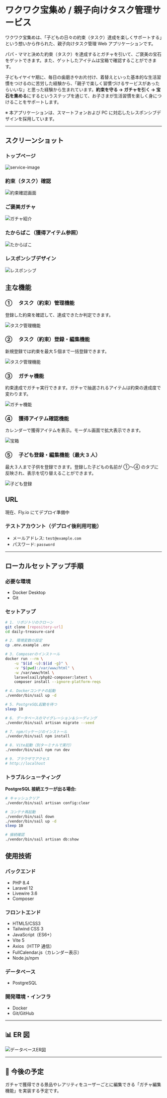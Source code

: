 # ワクワク宝集め / 親子向けタスク管理サービス

ワクワク宝集めは、「子どもの日々の約束（タスク）達成を楽しくサポートする」という想いから作られた、親子向けタスク管理 Web アプリケーションです。

パパ・ママと決めた約束（タスク）を達成するとガチャを引いて、ご褒美の宝石をゲットできます。また、ゲットしたアイテムは宝箱で確認することができます。

子どもイヤイヤ期に、毎日の歯磨きやお片付け、着替えといった基本的な生活習慣をつけるのに苦労した経験から、「親子で楽しく習慣づけるサービスがあったらいいな」と思った経験から生まれています。**約束を守る → ガチャを引く → 宝石を集める**にするというステップを通じて、お子さまが生活習慣を楽しく身につけることをサポートします。

※ 本アプリケーションは、スマートフォンおよび PC に対応したレスポンシブデザインを採用しています。

---

## スクリーンショット

### トップページ

![service-image](./docs/images/top-page.jpeg)

### 約束（タスク）確認

![約束確認画面](docs/images/task-index.jpeg)

### ご褒美ガチャ

![ガチャ紹介](docs/images/gacha.gif)

### たからばこ（獲得アイテム参照）

![たからばこ](docs/images/reward-collection.gif)

### レスポンシブデザイン

![レスポンシブ](docs/images/responsive.jpg)

## 主な機能

### ① 　タスク（約束）管理機能

登録した約束を確認して、達成できたか判定できます。

![タスク管理機能](docs/images/task-index.jpeg)

### ② 　タスク（約束）登録・編集機能

新規登録では約束を最大５個まで一括登録できます。

![タスク管理機能](docs/images/task-create.jpeg)

### ③ 　ガチャ機能

約束達成でガチャ実行できます。ガチャで抽選されるアイテムは約束の達成度で変わります。

![ガチャ機能](docs/images/gacha.gif)

### ④ 　獲得アイテム確認機能

カレンダーで獲得アイテムを表示。モーダル画面で拡大表示できます。

![宝箱](docs/images/reward-collection.gif)

### ⑤ 　子ども登録・編集機能（最大 3 人）

最大３人まで子供を登録できます。登録した子どもの名前が ①〜④ のタブに反映され、表示を切り替えることができます。

![子ども登録](docs/images/child-create.jpeg)

## URL

現在、Fly.io にてデプロイ準備中

### テストアカウント（デプロイ後利用可能）

-   メールアドレス: `test@example.com`
-   パスワード: `password`

---

## ローカルセットアップ手順

### 必要な環境

-   Docker Desktop
-   Git

### セットアップ

```bash
# 1. リポジトリのクローン
git clone [repository-url]
cd daily-treasure-card

# 2. 環境変数の設定
cp .env.example .env

# 3. Composerのインストール
docker run --rm \
    -u "$(id -u):$(id -g)" \
    -v "$(pwd):/var/www/html" \
    -w /var/www/html \
    laravelsail/php82-composer:latest \
    composer install --ignore-platform-reqs

# 4. Dockerコンテナの起動
./vendor/bin/sail up -d

# 5. PostgreSQL起動を待つ
sleep 10

# 6. データベースのマイグレーション＆シーディング
./vendor/bin/sail artisan migrate --seed

# 7. npmパッケージのインストール
./vendor/bin/sail npm install

# 8. Vite起動（別ターミナルで実行）
./vendor/bin/sail npm run dev

# 9. ブラウザでアクセス
# http://localhost
```

### トラブルシューティング

**PostgreSQL 接続エラーが出る場合:**

```bash
# キャッシュクリア
./vendor/bin/sail artisan config:clear

# コンテナ再起動
./vendor/bin/sail down
./vendor/bin/sail up -d
sleep 10

# 接続確認
./vendor/bin/sail artisan db:show
```

## 使用技術

### バックエンド

-   PHP 8.4
-   Laravel 12
-   Livewire 3.6
-   Composer

### フロントエンド

-   HTML5/CSS3
-   Tailwind CSS 3
-   JavaScript（ES6+）
-   Vite 5
-   Axios（HTTP 通信）
-   FullCalendar.js（カレンダー表示）
-   Node.js/npm

### データベース

-   PostgreSQL

### 開発環境・インフラ

-   Docker
-   Git/GitHub

---

## 📊 ER 図

![データベースER図](docs/images/database-schema.jpg)

---

## 🔄 今後の予定

ガチャで獲得できる景品やレアリティをユーザーごとに編集できる「ガチャ編集機能」を実装する予定です。
